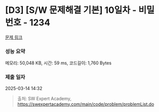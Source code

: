 # [D3] [S/W 문제해결 기본] 10일차 - 비밀번호 - 1234 

[문제 링크](https://swexpertacademy.com/main/code/problem/problemDetail.do?contestProbId=AV14_DEKAJcCFAYD) 

### 성능 요약

메모리: 50,048 KB, 시간: 59 ms, 코드길이: 1,760 Bytes

### 제출 일자

2025-03-14 14:32



> 출처: SW Expert Academy, https://swexpertacademy.com/main/code/problem/problemList.do